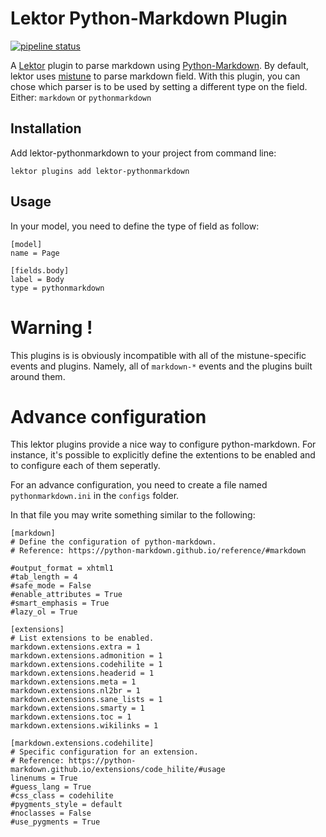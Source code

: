 # Lektor Python-Markdown Plugin

[![pipeline status](http://git.patrikdufresne.com/pdsl/lektor-python-markdown/badges/master/pipeline.svg)](http://git.patrikdufresne.com/pdsl/lektor-python-markdown/commits/master)

A [Lektor](https://www.getlektor.com/) plugin to parse markdown using
[Python-Markdown](https://python-markdown.github.io/). By default, lektor
uses [mistune](http://mistune.readthedocs.io/en/latest/) to parse markdown
field.
With this plugin, you can chose which parser is to be used by setting a
different type on the field. Either: `markdown` or `pythonmarkdown`

## Installation

Add lektor-pythonmarkdown to your project from command line:

```
lektor plugins add lektor-pythonmarkdown
```

## Usage

In your model, you need to define the type of field as follow:
```
[model]
name = Page

[fields.body]
label = Body
type = pythonmarkdown

```

# Warning !

This plugins is is obviously incompatible with all of the mistune-specific events and plugins. Namely, all of `markdown-*` events and the plugins built around them.


# Advance configuration

This lektor plugins provide a nice way to configure python-markdown. For instance, it's possible to explicitly define the extentions to be enabled and to configure each of them seperatly.

For an advance configuration, you need to create a file named `pythonmarkdown.ini` in the `configs` folder.

In that file you may write something similar to the following:
```
[markdown]
# Define the configuration of python-markdown.
# Reference: https://python-markdown.github.io/reference/#markdown

#output_format = xhtml1
#tab_length = 4
#safe_mode = False
#enable_attributes = True
#smart_emphasis = True
#lazy_ol = True

[extensions]
# List extensions to be enabled.
markdown.extensions.extra = 1
markdown.extensions.admonition = 1
markdown.extensions.codehilite = 1
markdown.extensions.headerid = 1
markdown.extensions.meta = 1
markdown.extensions.nl2br = 1
markdown.extensions.sane_lists = 1
markdown.extensions.smarty = 1
markdown.extensions.toc = 1
markdown.extensions.wikilinks = 1

[markdown.extensions.codehilite]
# Specific configuration for an extension.
# Reference: https://python-markdown.github.io/extensions/code_hilite/#usage
linenums = True
#guess_lang = True
#css_class = codehilite
#pygments_style = default
#noclasses = False
#use_pygments = True

```
